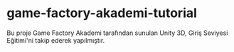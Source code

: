 # game-factory-akademi-tutorial
Bu proje Game Factory Akademi tarafından sunulan Unity 3D, Giriş Seviyesi Eğitimi'ni takip ederek yapılmıştır.
